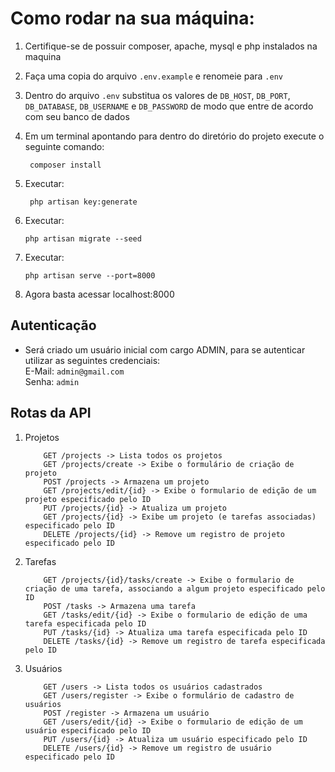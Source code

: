 # Como rodar na sua máquina:

1. Certifique-se de possuir composer, apache, mysql e php instalados na maquina
2. Faça uma copia do arquivo `.env.example` e renomeie para `.env`
3. Dentro do arquivo `.env` substitua os valores de `DB_HOST`, `DB_PORT`, `DB_DATABASE`, `DB_USERNAME` e `DB_PASSWORD` de modo que entre de acordo com seu banco de dados
4. Em um terminal apontando para dentro do diretório do projeto execute o seguinte comando:
   ```   
    composer install
   ```
5. Executar:
   ```
    php artisan key:generate
   ```

6. Executar:
    ```
    php artisan migrate --seed
    ```
7. Executar:
    ```
    php artisan serve --port=8000
    ```
8. Agora basta acessar localhost:8000

## Autenticação
* Será criado um usuário inicial com cargo ADMIN, para se autenticar utilizar as seguintes credenciais:\
E-Mail: `admin@gmail.com`\
Senha: `admin`

## Rotas da API

1. Projetos
   ```
       GET /projects -> Lista todos os projetos
       GET /projects/create -> Exibe o formulário de criação de projeto
       POST /projects -> Armazena um projeto
       GET /projects/edit/{id} -> Exibe o formulario de edição de um projeto especificado pelo ID
       PUT /projects/{id} -> Atualiza um projeto
       GET /projects/{id} -> Exibe um projeto (e tarefas associadas) especificado pelo ID
       DELETE /projects/{id} -> Remove um registro de projeto especificado pelo ID
   ```
2. Tarefas
   ```
       GET /projects/{id}/tasks/create -> Exibe o formulario de criação de uma tarefa, associando a algum projeto especificado pelo ID
       POST /tasks -> Armazena uma tarefa
       GET /tasks/edit/{id} -> Exibe o formulario de edição de uma tarefa especificada pelo ID
       PUT /tasks/{id} -> Atualiza uma tarefa especificada pelo ID
       DELETE /tasks/{id} -> Remove um registro de tarefa especificada pelo ID
   ```
3. Usuários
   ```
       GET /users -> Lista todos os usuários cadastrados
       GET /users/register -> Exibe o formulário de cadastro de usuários
       POST /register -> Armazena um usuário
       GET /users/edit/{id} -> Exibe o formulario de edição de um usuário especificado pelo ID
       PUT /users/{id} -> Atualiza um usuário especificado pelo ID
       DELETE /users/{id} -> Remove um registro de usuário especificado pelo ID
   ```
